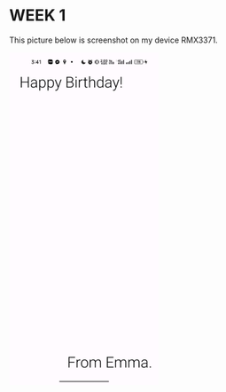 # WEEK 1
This picture below is screenshot on my device RMX3371.

<img src="Screenshot.jfif" alt="Mô tả hình ảnh" width="270" height="600">

